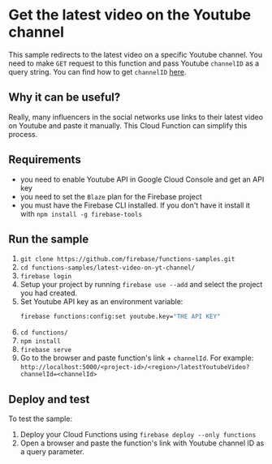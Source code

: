 # Get the latest video on the Youtube channel

This sample redirects to the latest video on a specific Youtube channel. You need to make `GET` request to this function and pass Youtube `channelID` as a query string. You can find how to get `channelID` [here](https://support.google.com/youtube/answer/3250431?hl=en).

## Why it can be useful?

Really, many influencers in the social networks use links to their latest video on Youtube and paste it manually. This Cloud Function can simplify this process.

## Requirements
- you need to enable Youtube API in Google Cloud Console and get an API key
- you need to set the `Blaze` plan for the Firebase project
- you must have the Firebase CLI installed. If you don't have it install it with `npm install -g firebase-tools`

## Run the sample

1. `git clone https://github.com/firebase/functions-samples.git`
2. `cd functions-samples/latest-video-on-yt-channel/`
3. `firebase login`
4. Setup your project by running `firebase use --add` and select the project you had created.
5. Set Youtube API key as an environment variable:
    ```bash
    firebase functions:config:set youtube.key="THE API KEY"
    ```
6. `cd functions/`
7. `npm install`
8. `firebase serve`
9. Go to the browser and paste function's link + `channelId`. For example:
    `http://localhost:5000/<project-id>/<region>/latestYoutubeVideo?channelId=<channelId>`

## Deploy and test

To test the sample:

1. Deploy your Cloud Functions using `firebase deploy --only functions`
2. Open a browser and paste the function's link with Youtube channel ID as a query parameter.
